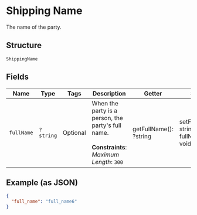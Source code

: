 
# Shipping Name

The name of the party.

## Structure

`ShippingName`

## Fields

| Name | Type | Tags | Description | Getter | Setter |
|  --- | --- | --- | --- | --- | --- |
| `fullName` | `?string` | Optional | When the party is a person, the party's full name.<br><br>**Constraints**: *Maximum Length*: `300` | getFullName(): ?string | setFullName(?string fullName): void |

## Example (as JSON)

```json
{
  "full_name": "full_name6"
}
```


